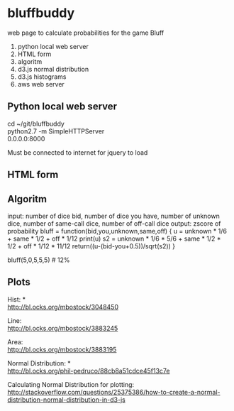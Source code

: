 # bluffbuddy
web page to calculate probabilities for the game Bluff

1. python local web server
2. HTML form
3. algoritm
4. d3.js normal distribution
5. d3.js histograms
6. aws web server

## Python local web server

cd ~/git/bluffbuddy  
python2.7 -m SimpleHTTPServer  
0.0.0.0:8000

Must be connected to internet for jquery to load

## HTML form



## Algoritm

input: number of dice bid, number of dice you have, number of unknown dice, number of same-call dice, number of off-call dice
output: zscore of probability
bluff = function(bid,you,unknown,same,off) {
	u = unknown * 1/6 + same * 1/2 + off * 1/12
	print(u)
	s2 = unknown * 1/6 * 5/6 + same * 1/2 * 1/2 + off * 1/12 * 11/12
	return((u-(bid-you+0.5))/sqrt(s2))
}

bluff(5,0,5,5,5) # 12%

## Plots

Hist: *  
http://bl.ocks.org/mbostock/3048450

Line:  
http://bl.ocks.org/mbostock/3883245

Area:  
http://bl.ocks.org/mbostock/3883195

Normal Distribution: *  
http://bl.ocks.org/phil-pedruco/88cb8a51cdce45f13c7e

Calculating Normal Distribution for plotting:  
http://stackoverflow.com/questions/25375386/how-to-create-a-normal-distribution-normal-distribution-in-d3-js



